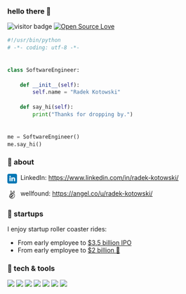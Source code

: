### hello there 👋

![visitor badge](https://visitor-badge.glitch.me/badge?page_id=radek-kotowski.visitor-badge)
[![Open Source Love](https://badges.frapsoft.com/os/v1/open-source.svg?v=102)](https://github.com/ellerbrock/open-source-badge/)


```python
#!/usr/bin/python
# -*- coding: utf-8 -*-


class SoftwareEngineer:

    def __init__(self):
        self.name = "Radek Kotowski"

    def say_hi(self):
        print("Thanks for dropping by.")


me = SoftwareEngineer()
me.say_hi()
```

### 📝 about

<a href="https://www.linkedin.com/in/radek-kotowski/"><img width="22px" valign="top" src="https://raw.githubusercontent.com/edent/SuperTinyIcons/master/images/svg/linkedin.svg"/></a>&nbsp; LinkedIn: https://www.linkedin.com/in/radek-kotowski/

<a href="https://angel.co/u/radek-kotowski/"><img width="22px" valign="top" src="https://raw.githubusercontent.com/edent/SuperTinyIcons/master/images/svg/angellist.svg"/></a>&nbsp; wellfound: https://angel.co/u/radek-kotowski/

### 🎢 startups

I enjoy startup roller coaster rides:

* From early employee to <a href="https://www.linkedin.com/posts/radek-kotowski_slightly-overdue-since-the-ipo-was-in-dec-activity-6773637714366513152-68wK">$3.5 billion IPO</a>
* From early employee to <a href="https://www.reuters.com/markets/currencies/crypto-firm-21co-raises-25-million-value-it-2-billion-2022-09-06/">$2 billion 🦄</a>

### 🔧 tech & tools

![](https://img.shields.io/badge/Code-Python-informational?style=flat&logo=python&logoColor=white&color=6aa6f8)
![](https://img.shields.io/badge/Code-JavaScript-informational?style=flat&logo=javascript&logoColor=white&color=6aa6f8)
![](https://img.shields.io/badge/Code-Golang-informational?style=flat&logo=go&logoColor=white&color=6aa6f8)
![](https://img.shields.io/badge/Editor-VS_Code-informational?style=flat&logo=visual-studio-code&logoColor=white&color=6aa6f8)
![](https://img.shields.io/badge/Shell-Bash-informational?style=flat&logo=gnu-bash&logoColor=white&color=6aa6f8)
![](https://img.shields.io/badge/Tools-PostgreSQL-informational?style=flat&logo=postgresql&logoColor=white&color=6aa6f8)
![](https://img.shields.io/badge/Tools-Docker-informational?style=flat&logo=docker&logoColor=white&color=6aa6f8)
